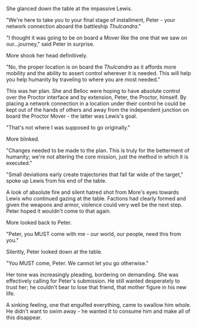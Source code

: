 She glanced down the table at the impassive Lewis.

"We're here to take you to your final stage of installment, Peter - your network connection aboard the battleship _Thulcandra_."

"I thought it was going to be on board a Mover like the one that we saw on our...journey," said Peter in surprise.

More shook her head definitively.

"No, the proper location is on board the _Thulcandra_ as it affords more mobility and the ability to assert control wherever it is needed. This will help you help humanity by traveling to where you are most needed."

This was her plan. She and Belloc were hoping to have absolute control over the Proctor interface and by extension, Peter, the Proctor, himself. By placing a network connection in a location under their control he could be kept out of the hands of others and away from the independent junction on board the Proctor Mover - the latter was Lewis's goal.

"That's not where I was supposed to go originally."

More blinked.

"Changes needed to be made to the plan. This is truly for the betterment of humanity; we're not altering the core mission, just the method in which it is executed."

"Small deviations early create trajectories that fall far wide of the target," spoke up Lewis from his end of the table.

A look of absolute fire and silent hatred shot from More's eyes towards Lewis who continued gazing at the table. Factions had clearly formed and given the weapons and armor, violence could very well be the next step. Peter hoped it wouldn't come to that again.

More looked back to Peter.

"Peter, you MUST come with me - our world, our people, need this from you."

Silently, Peter looked down at the table.

"You MUST come, Peter. We cannot let you go otherwise."

Her tone was increasingly pleading, bordering on demanding. She was effectively calling for Peter's submission. He still wanted desperately to trust her; he couldn't bear to lose that friend, that mother figure in his new life.

A sinking feeling, one that engulfed everything, came to swallow him whole. He didn't want to swim away - he wanted it to consume him and make all of this disappear.
